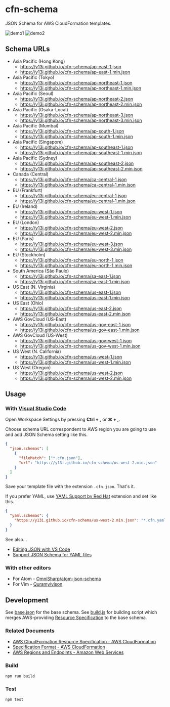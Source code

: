 # cfn-schema

JSON Schema for AWS CloudFormation templates.

![demo1](examples/1.gif)
![demo2](examples/2.gif)

## Schema URLs

- Asia Pacific (Hong Kong)
  - https://y13i.github.io/cfn-schema/ap-east-1.json
  - https://y13i.github.io/cfn-schema/ap-east-1.min.json
- Asia Pacific (Tokyo)
  - https://y13i.github.io/cfn-schema/ap-northeast-1.json
  - https://y13i.github.io/cfn-schema/ap-northeast-1.min.json
- Asia Pacific (Seoul)
  - https://y13i.github.io/cfn-schema/ap-northeast-2.json
  - https://y13i.github.io/cfn-schema/ap-northeast-2.min.json
- Asia Pacific (Osaka-Local)
  - https://y13i.github.io/cfn-schema/ap-northeast-3.json
  - https://y13i.github.io/cfn-schema/ap-northeast-3.min.json
- Asia Pacific (Mumbai)
  - https://y13i.github.io/cfn-schema/ap-south-1.json
  - https://y13i.github.io/cfn-schema/ap-south-1.min.json
- Asia Pacific (Singapore)
  - https://y13i.github.io/cfn-schema/ap-southeast-1.json
  - https://y13i.github.io/cfn-schema/ap-southeast-1.min.json
- Asia Pacific (Sydney)
  - https://y13i.github.io/cfn-schema/ap-southeast-2.json
  - https://y13i.github.io/cfn-schema/ap-southeast-2.min.json
- Canada (Central)
  - https://y13i.github.io/cfn-schema/ca-central-1.json
  - https://y13i.github.io/cfn-schema/ca-central-1.min.json
- EU (Frankfurt)
  - https://y13i.github.io/cfn-schema/eu-central-1.json
  - https://y13i.github.io/cfn-schema/eu-central-1.min.json
- EU (Ireland)
  - https://y13i.github.io/cfn-schema/eu-west-1.json
  - https://y13i.github.io/cfn-schema/eu-west-1.min.json
- EU (London)
  - https://y13i.github.io/cfn-schema/eu-west-2.json
  - https://y13i.github.io/cfn-schema/eu-west-2.min.json
- EU (Paris)
  - https://y13i.github.io/cfn-schema/eu-west-3.json
  - https://y13i.github.io/cfn-schema/eu-west-3.min.json
- EU (Stockholm)
  - https://y13i.github.io/cfn-schema/eu-north-1.json
  - https://y13i.github.io/cfn-schema/eu-north-1.min.json
- South America (São Paulo)
  - https://y13i.github.io/cfn-schema/sa-east-1.json
  - https://y13i.github.io/cfn-schema/sa-east-1.min.json
- US East (N. Virginia)
  - https://y13i.github.io/cfn-schema/us-east-1.json
  - https://y13i.github.io/cfn-schema/us-east-1.min.json
- US East (Ohio)
  - https://y13i.github.io/cfn-schema/us-east-2.json
  - https://y13i.github.io/cfn-schema/us-east-2.min.json
- AWS GovCloud (US-East)
  - https://y13i.github.io/cfn-schema/us-gov-east-1.json
  - https://y13i.github.io/cfn-schema/us-gov-east-1.min.json
- AWS GovCloud (US-West)
  - https://y13i.github.io/cfn-schema/us-gov-west-1.json
  - https://y13i.github.io/cfn-schema/us-gov-west-1.min.json
- US West (N. California)
  - https://y13i.github.io/cfn-schema/us-west-1.json
  - https://y13i.github.io/cfn-schema/us-west-1.min.json
- US West (Oregon)
  - https://y13i.github.io/cfn-schema/us-west-2.json
  - https://y13i.github.io/cfn-schema/us-west-2.min.json

## Usage

### With [Visual Studio Code](https://code.visualstudio.com/)

Open Workspace Settings by pressing **Ctrl + ,** or **⌘ + ,**.

Choose schema URL correspondent to AWS region you are going to use and add JSON Schema setting like this.

```json
{
  "json.schemas": [
    {
      "fileMatch": ["*.cfn.json"],
      "url": "https://y13i.github.io/cfn-schema/us-west-2.min.json"
    }
  ]
}
```

Save your template file with the extension `.cfn.json`. That's it.

If you prefer YAML, use [YAML Support by Red Hat](https://marketplace.visualstudio.com/items?itemName=redhat.vscode-yaml) extension and set like this.

```json
{
  "yaml.schemas": {
    "https://y13i.github.io/cfn-schema/us-west-2.min.json": "*.cfn.yaml"
  }
}
```

See also...

- [Editing JSON with VS Code](https://code.visualstudio.com/docs/languages/json)
- [Support JSON Schema for YAML files](https://github.com/Microsoft/vscode/issues/1176)

### With other editors

- For Atom - [OmniSharp/atom-json-schema](https://github.com/OmniSharp/atom-json-schema)
- For Vim - [Quramy/vison](https://github.com/Quramy/vison)

## Development

See [base.json](src/base.json) for the base schema. See [build.js](src/build.js) for building script which merges AWS-providing [Resource Specification](https://docs.aws.amazon.com/AWSCloudFormation/latest/UserGuide/cfn-resource-specification.html) to the base schema.

### Related Documents

- [AWS CloudFormation Resource Specification - AWS CloudFormation](https://docs.aws.amazon.com/AWSCloudFormation/latest/UserGuide/cfn-resource-specification.html)
- [Specification Format - AWS CloudFormation](https://docs.aws.amazon.com/AWSCloudFormation/latest/UserGuide/cfn-resource-specification-format.html)
- [AWS Regions and Endpoints - Amazon Web Services](https://docs.aws.amazon.com/general/latest/gr/rande.html#cfn_region)

### Build

```sh
npm run build
```

### Test

```sh
npm test
```

